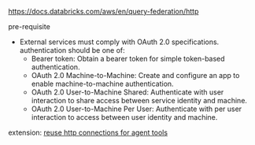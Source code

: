 https://docs.databricks.com/aws/en/query-federation/http

pre-requisite

- External services must comply with OAuth 2.0 specifications. authentication should be one of:
  - Bearer token: Obtain a bearer token for simple token-based authentication.
  - OAuth 2.0 Machine-to-Machine: Create and configure an app to enable machine-to-machine authentication.
  - OAuth 2.0 User-to-Machine Shared: Authenticate with user interaction to share access between service identity and machine.
  - OAuth 2.0 User-to-Machine Per User: Authenticate with per user interaction to access between user identity and machine.

extension: [reuse http connections for agent tools](https://docs.databricks.com/aws/en/generative-ai/agent-framework/external-connection-tools)
